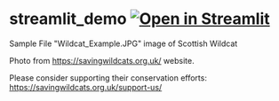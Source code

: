 # streamlit_demo [![Open in Streamlit](https://static.streamlit.io/badges/streamlit_badge_black_white.svg)](https://share.streamlit.io/RobillardA/CWS_Streamlit_Example/main/streamlit_app.py)

Sample File "Wildcat_Example.JPG" image of Scottish Wildcat

Photo from https://savingwildcats.org.uk/ website. 

Please consider supporting their conservation efforts:
https://savingwildcats.org.uk/support-us/
